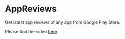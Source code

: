 # AppReviews
Get latest app reviews of any app from Google Play Store.

Please find the video [here](https://youtu.be/0qyupZOBbtk).
